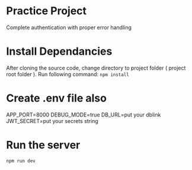 # Practice Project
Complete authentication with proper error handling

# Install Dependancies
After cloning the source code, change directory to project folder ( project root folder ). 
Run following command: 
`npm install`

# Create .env file also 
APP_PORT=8000
DEBUG_MODE=true
DB_URL=put your dblink
JWT_SECRET=put your secrets string


# Run the server
`npm run dev`



